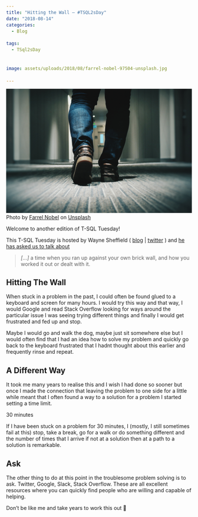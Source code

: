 ```yaml
---
title: "Hitting the Wall – #TSQL2sDay"
date: "2018-08-14" 
categories:
  - Blog

tags:
  - TSql2sDay


image: assets/uploads/2018/08/farrel-nobel-97504-unsplash.jpg

---
```

![farrel-nobel-97504-unsplash](assets/uploads/2018/08/farrel-nobel-97504-unsplash.jpg)
Photo by [Farrel Nobel](https://unsplash.com/photos/G9neENK1Z5I?utm_source=unsplash&utm_medium=referral&utm_content=creditCopyText) on [Unsplash](https://unsplash.com/search/photos/walk-around-wall?utm_source=unsplash&utm_medium=referral&utm_content=creditCopyText)

Welcome to another edition of T-SQL Tuesday!

This T-SQL Tuesday is hosted by Wayne Sheffield ( [blog](https://blog.waynesheffield.com/wayne/) | [twitter](https://twitter.com/DBAWayne) ) and [he has asked us to talk about](https://blog.waynesheffield.com/wayne/archive/2018/08/t-sql-tuesday-105-invitation-brick-wall/)

> _\[…\]_ a time when you ran up against your own brick wall, and how you worked it out or dealt with it.

Hitting The Wall
----------------

When stuck in a problem in the past, I could often be found glued to a keyboard and screen for many hours. I would try this way and that way, I would Google and read Stack Overflow looking for ways around the particular issue I was seeing trying different things and finally I would get frustrated and fed up and stop.

Maybe I would go and walk the dog, maybe just sit somewhere else but I would often find that I had an idea how to solve my problem and quickly go back to the keyboard frustrated that I hadnt thought about this earlier and frequently rinse and repeat.

A Different Way
---------------

It took me many years to realise this and I wish I had done so sooner but once I made the connection that leaving the problem to one side for a little while meant that I often found a way to a solution for a problem I started setting a time limit.

30 minutes

If I have been stuck on a problem for 30 minutes, I (mostly, I still sometimes fail at this) stop, take a break, go for a walk or do something different and the number of times that I arrive if not at a solution then at a path to a solution is remarkable.

Ask
---

The other thing to do at this point in the troublesome problem solving is to ask. Twitter, Google, Slack, Stack Overflow. These are all excellent resources where you can quickly find people who are willing and capable of helping.

Don’t be like me and take years to work this out 🙂

